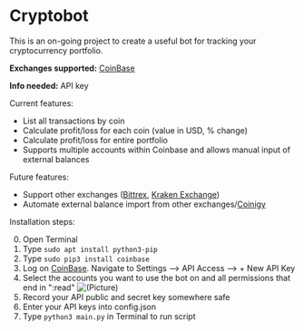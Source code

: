 # Cryptobot
This is an on-going project to create a useful bot for tracking your cryptocurrency portfolio.  

<b>Exchanges supported:</b> [CoinBase](https://www.coinbase.com "CoinBase Exchange")

<b>Info needed:</b> API key 

Current features:
- List all transactions by coin
- Calculate profit/loss for each coin (value in USD, % change)
- Calculate profit/loss for entire portfolio
- Supports multiple accounts within Coinbase and allows manual input of external balances

Future features:
- Support other exchanges ([Bittrex](https://www.bittrex.com "bittrex"), [Kraken Exchange](https://www.Kraken.com "Kraken Exchange"))
- Automate external balance import from other exchanges/[Coinigy](https://www.coinigy.com "Coinigy")

Installation steps:

0. Open Terminal
1. Type ```sudo apt install python3-pip```
2. Type ```sudo pip3 install coinbase```
3. Log on [CoinBase](https://www.coinbase.com "What are you waiting for? Click me"). Navigate to Settings --> API Access --> + New API Key
4. Select the accounts you want to use the bot on and all permissions that end in ":read"
![(Picture)](https://raw.githubusercontent.com/kwkevinlin/Cryptobot/master/images/Screen%20Shot%202017-08-14%20at%207.10.24%20PM.jpg)
5. Record your API public and secret key somewhere safe
6. Enter your API keys into config.json
7. Type ```python3 main.py``` in Terminal to run script

